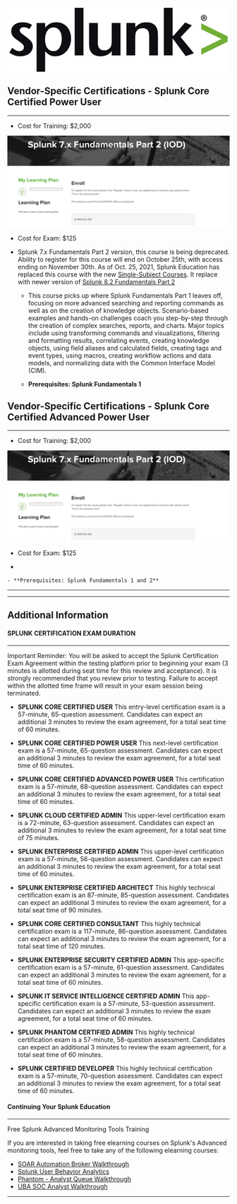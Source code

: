 <img align="center" width="550" height="150" src="https://github.com/Diablo5G/UTA-CYBER-2021-ASSIGNMENT/blob/Master/Defensive%20Security%20Unit/19-Protecting%20VSI%20from%20Future%20Attacks/Images/Splunk_logo.png">

## Vendor-Specific Certifications - Splunk Core Certified Power User
---

 - Cost for Training: $2,000 

![cost](https://github.com/Diablo5G/UTA-CYBER-2021-ASSIGNMENT/blob/Master/Certification%20Prep/Splunk%20Certification/Images/cost.png)

 - Cost for Exam:  $125
 
 - Splunk 7.x Fundamentals Part 2 version, this course is being deprecated. Ability to register for this course will end on October 25th, with access ending on November 30th. As of Oct. 25, 2021, Splunk Education has replaced this course with the new [Single-Subject Courses](https://education.splunk.com/single-subject-courses). It replace with newer version of [Splunk 8.2 Fundamentals Part 2](https://education.splunk.com/instructor-led-training/splunk-82-fundamentals-part-2)
        
    - This course picks up where Splunk Fundamentals Part 1 leaves off, focusing on more advanced searching and reporting commands as well as on the creation of knowledge objects. Scenario-based examples and hands-on challenges coach you step-by-step through the creation of complex searches, reports, and charts. Major topics include using transforming commands and visualizations, filtering and formatting results, correlating events, creating knowledge objects, using field aliases and calculated fields, creating tags and event types, using macros, creating workflow actions and data models, and normalizing data with the Common Interface Model (CIM). 
       
    - **Prerequisites: Splunk Fundamentals 1**

## Vendor-Specific Certifications - Splunk Core Certified Advanced Power User
---

 - Cost for Training: $2,000 

![cost](https://github.com/Diablo5G/UTA-CYBER-2021-ASSIGNMENT/blob/Master/Certification%20Prep/Splunk%20Certification/Images/cost.png)

 - Cost for Exam:  $125
 
 - 
       
    - **Prerequisites: Splunk Fundamentals 1 and 2**



---
---


## Additional Information 
#### SPLUNK CERTIFICATION EXAM DURATION
---

Important Reminder: You will be asked to accept the Splunk Certification Exam Agreement within the testing platform prior to beginning your exam (3 minutes is allotted during seat time for this review and acceptance). It is strongly recommended that you review prior to testing. Failure to accept within the allotted time frame will result in your exam session being terminated.

 - **SPLUNK CORE CERTIFIED USER**
This entry-level certification exam is a 57-minute, 65-question assessment. Candidates can expect an additional 3 minutes to review the exam agreement, for a total seat time of 60 minutes.

 - **SPLUNK CORE CERTIFIED POWER USER**
This next-level certification exam is a 57-minute, 65-question assessment. Candidates can expect an additional 3 minutes to review the exam agreement, for a total seat time of 60 minutes.

 - **SPLUNK CORE CERTIFIED ADVANCED POWER USER**
This certification exam is a 57-minute, 68-question assessment. Candidates can expect an additional 3 minutes to review the exam agreement, for a total seat time of 60 minutes.

 - **SPLUNK CLOUD CERTIFIED ADMIN**
This upper-level certification exam is a 72-minute, 63-question assessment. Candidates can expect an additional 3 minutes to review the exam agreement, for a total seat time of 75 minutes.

 - **SPLUNK ENTERPRISE CERTIFIED ADMIN**
This upper-level certification exam is a 57-minute, 56-question assessment. Candidates can expect an additional 3 minutes to review the exam agreement, for a total seat time of 60 minutes.

 - **SPLUNK ENTERPRISE CERTIFIED ARCHITECT**
This highly technical certification exam is an 87-minute, 85-question assessment. Candidates can expect an additional 3 minutes to review the exam agreement, for a total seat time of 90 minutes.

 - **SPLUNK CORE CERTIFIED CONSULTANT**
This highly technical certification exam is a 117-minute, 86-question assessment. Candidates can expect an additional 3 minutes to review the exam agreement, for a total seat time of 120 minutes.

 - **SPLUNK ENTERPRISE SECURITY CERTIFIED ADMIN**
This app-specific certification exam is a 57-minute, 61-question assessment. Candidates can expect an additional 3 minutes to review the exam agreement, for a total seat time of 60 minutes.

 - **SPLUNK IT SERVICE INTELLIGENCE CERTIFIED ADMIN**
This app-specific certification exam is a 57-minute, 53-question assessment. Candidates can expect an additional 3 minutes to review the exam agreement, for a total seat time of 60 minutes.

 - **SPLUNK PHANTOM CERTIFIED ADMIN**
This highly technical certification exam is a 57-minute, 58-question assessment. Candidates can expect an additional 3 minutes to review the exam agreement, for a total seat time of 60 minutes.

 - **SPLUNK CERTIFIED DEVELOPER**
This highly technical certification exam is a 57-minute, 70-question assessment. Candidates can expect an additional 3 minutes to review the exam agreement, for a total seat time of 60 minutes.


#### Continuing Your Splunk Education
---

Free Splunk Advanced Monitoring Tools Training

If you are interested in taking free elearning courses on Splunk's Advanced monitoring tools, feel free to take any of the following elearning courses:
   - [SOAR Automation Broker Walkthrough](https://education.splunk.com/course/soar-automation-broker-walk-through)
   - [Splunk User Behavior Analytics](https://education.splunk.com/course/splunk-user-behavior-analytics-elearning)
   - [Phantom - Analyst Queue Walkthrough](https://education.splunk.com/elearning/phantom---analyst-queue-walkthrough)
   - [UBA SOC Analyst Walkthrough](https://education.splunk.com/elearning/uba-soc-analyst-walkthrough)

---
